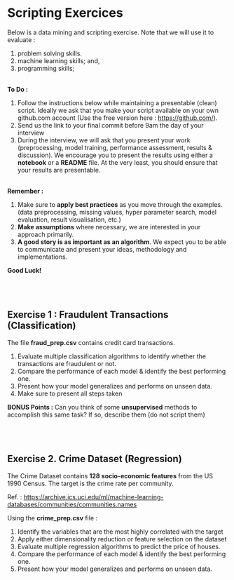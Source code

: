 # Scripting Exercices

Below is a data mining and scripting exercise. Note that we will use it to evaluate : 
 1. problem solving skills.
 1. machine learning skills; and,
 1. programming skills;
<br></br>

**To Do :**
1. Follow the instructions below while maintaining a presentable (clean) script. Ideally we ask that you 
make your script available on your own github.com account (Use the free version here : https://github.com/).  
1. Send us the link to your final commit before 9am the day of your interview
1. During the interview, we will ask that you present your work (preprocessing, model training, performance assessment, results & discussion).
We encourage you to present the results using either a **notebook** or a **README** file. At the very least, you should ensure
that your results are presentable.
<br></br>

**Remember :**
1. Make sure to **apply best practices** as you move through the examples. (data preprocessing, missing values, hyper parameter 
search, model evaluation, result visualisation, etc.)
1. **Make assumptions** where necessary, we are interested in your approach primarily.
1. **A good story is as important as an algorithm**. We expect you to be able to communicate and present your ideas, methodology 
and implementations. 

**Good Luck!** 
<br></br>
<br></br>

## Exercise 1 : Fraudulent Transactions (Classification)
The file **fraud_prep.csv** contains credit card transactions. 
1. Evaluate multiple classification algorithms to identify whether the transactions are fraudulent or not.
1. Compare the performance of each model & identify the best performing one.
1. Present how your model generalizes and performs on unseen data.
1. Make sure to present all steps taken

**BONUS Points :** Can you think of some **unsupervised** methods to accomplish this same task? If so, describe them (do not script them)
<br></br>
<br></br>

## Exercise 2.  Crime Dataset (Regression)
The Crime Dataset contains **128 socio-economic features** from the US 1990 Census. The target is the crime rate per community.

Ref. : https://archive.ics.uci.edu/ml/machine-learning-databases/communities/communities.names

Using the **crime_prep.csv** file :
1. Identify the variables that are the most highly correlated with the target
1. Apply either dimensionality reduction or feature selection on the dataset
1. Evaluate multiple regression algorithms to predict the price of houses.
1. Compare the performance of each model & identify the best performing one.
1. Present how your model generalizes and performs on unseen data.
<br></br>
<br></br>
